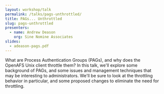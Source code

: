```yaml
---
layout: workshop/talk
permalink: /talks/pags-unthrottled/
title: PAGs... Unthrottled
slug: pags-unthrottled
presenters:
  - name: Andrew Deason
    org: Sine Nomine Associates
slides:
  - adeason-pags.pdf
---
```


What are Process Authentication Groups (PAGs), and why does the OpenAFS Unix
client throttle them? In this talk, we'll explore some background of PAGs, and
some issues and management techniques that may be interesting to administrators.
We'll be sure to look at the throttling behavior in particular, and some
proposed changes to eliminate the need for throttling.
